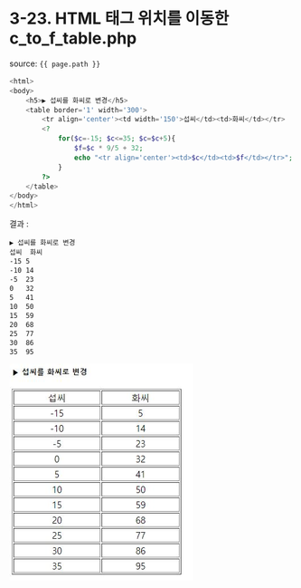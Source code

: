 # 3-23. HTML 태그 위치를 이동한 c_to_f_table.php

source: `{{ page.path }}`

```php
<html>
<body>
	<h5>▶ 섭씨를 화씨로 변경</h5>
	<table border='1' width='300'>
		<tr align='center'><td width='150'>섭씨</td><td>화씨</td></tr>
		<?
			for($c=-15; $c<=35; $c=$c+5){
				$f=$c * 9/5 + 32;
				echo "<tr align='center'><td>$c</td><td>$f</td></tr>";
			}
		?>
	</table>
</body>
</html>
```


결과 :
```
▶ 섭씨를 화씨로 변경
섭씨	화씨
-15	5
-10	14
-5	23
0	32
5	41
10	50
15	59
20	68
25	77
30	86
35	95
```

![phpinfo](../../images/result/03-22.jpg)
